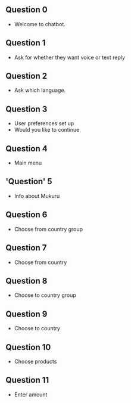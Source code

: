 ## Question 0
- Welcome to chatbot.  

## Question 1
- Ask for whether they want voice or text reply

## Question 2
- Ask which language.

## Question 3
- User preferences set up
- Would you like to continue

## Question 4
- Main menu 

## 'Question' 5
- Info about Mukuru

## Question 6
- Choose from country group

## Question 7
- Choose from country

## Question 8
- Choose to country group

## Question 9
- Choose to country

## Question 10
- Choose products

## Question 11
- Enter amount